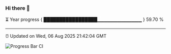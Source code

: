 ### Hi there 👋

⏳ Year progress { █████████████████▁▁▁▁▁▁▁▁▁▁▁▁▁ } 59.70 %

---

⏰ Updated on Wed, 06 Aug 2025 21:42:04 GMT

![Progress Bar CI](https://github.com/IshwaranRudhara/GIT-ACTION/workflows/Progress%20Bar%20CI/badge.svg)
